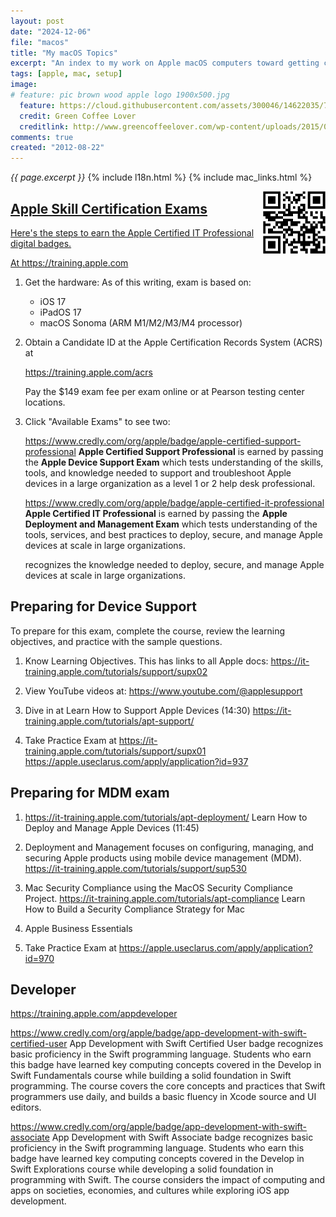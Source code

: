 ```yaml
---
layout: post
date: "2024-12-06"
file: "macos"
title: "My macOS Topics"
excerpt: "An index to my work on Apple macOS computers toward getting certifications."
tags: [apple, mac, setup]
image:
# feature: pic brown wood apple logo 1900x500.jpg
  feature: https://cloud.githubusercontent.com/assets/300046/14622035/740efa5c-0584-11e6-9a41-db5b03eaff85.jpg
  credit: Green Coffee Lover
  creditlink: http://www.greencoffeelover.com/wp-content/uploads/2015/03/7.jpg
comments: true
created: "2012-08-22"
---
```

<i>{{ page.excerpt }}</i>
{% include l18n.html %}
{% include mac_links.html %}


<a target="_blank" href="https://bomonike.github.io/macos"><img align="right" width="100" height="100" alt="macos.png" src="https://github.com/bomonike/bomonike.github.io/blob/master/images/macos.png?raw=true" />

## Apple Skill Certification Exams

Here's the steps to earn the Apple Certified IT Professional digital badges.

At <a target="_blank" href="https://training.apple.com/">https://training.apple.com</a>

1. Get the hardware: As of this writing, exam is based on:

   * iOS 17
   * iPadOS 17
   * macOS Sonoma (ARM M1/M2/M3/M4 processor)

1. Obtain a Candidate ID at the Apple Certification Records System (ACRS) at

   https://training.apple.com/acrs

   Pay the $149 exam fee per exam online or at Pearson testing center locations.

1. Click "Available Exams" to see two:

   https://www.credly.com/org/apple/badge/apple-certified-support-professional
   <strong>Apple Certified Support Professional</strong> is earned by passing the <strong>Apple Device Support Exam</strong> which tests understanding of the skills, tools, and knowledge needed to support and troubleshoot Apple devices in a large organization as a level 1 or 2 help desk professional.

   https://www.credly.com/org/apple/badge/apple-certified-it-professional
   <strong>Apple Certified IT Professional</strong> is earned by passing the <strong>Apple Deployment and Management Exam</strong> which tests understanding of the tools, services, and best practices to deploy, secure, and manage Apple devices at scale in large organizations.

   recognizes the knowledge needed to deploy, secure, and manage Apple devices at scale in large organizations.

## Preparing for Device Support

To prepare for this exam, complete the course, review the learning objectives, and practice with the sample questions.

1. Know Learning Objectives. This has links to all Apple docs:
   https://it-training.apple.com/tutorials/support/supx02

1. View YouTube videos at:
   https://www.youtube.com/@applesupport

1. Dive in at Learn How to Support Apple Devices (14:30)
   https://it-training.apple.com/tutorials/apt-support/

1. Take Practice Exam at https://it-training.apple.com/tutorials/support/supx01
   https://apple.useclarus.com/apply/application?id=937


## Preparing for MDM exam

1. https://it-training.apple.com/tutorials/apt-deployment/
   Learn How to Deploy and Manage Apple Devices (11:45)

2. Deployment and Management focuses on configuring, managing, and securing Apple products using mobile device management (MDM). https://it-training.apple.com/tutorials/support/sup530

3. Mac Security Compliance using the MacOS Security Compliance Project.
   https://it-training.apple.com/tutorials/apt-compliance
   Learn How to Build a Security Compliance Strategy for Mac

4. Apple Business Essentials

1. Take Practice Exam at
   https://apple.useclarus.com/apply/application?id=970



## Developer

https://training.apple.com/appdeveloper

https://www.credly.com/org/apple/badge/app-development-with-swift-certified-user
App Development with Swift Certified User
badge recognizes basic proficiency in the Swift programming language. Students who earn this badge have learned key computing concepts covered in the Develop in Swift Fundamentals course while building a solid foundation in Swift programming. The course covers the core concepts and practices that Swift programmers use daily, and builds a basic fluency in Xcode source and UI editors.

https://www.credly.com/org/apple/badge/app-development-with-swift-associate
App Development with Swift Associate
badge recognizes basic proficiency in the Swift programming language. Students who earn this badge have learned key computing concepts covered in the Develop in Swift Explorations course while developing a solid foundation in programming with Swift. The course considers the impact of computing and apps on societies, economies, and cultures while exploring iOS app development.
